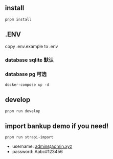 ## install

```shell
pnpm install
```

## .ENV
copy .env.example to .env


### database sqlite 默认

### database pg 可选
```shell
docker-compose up -d
```


## develop
```shell
pnpm run develop
```


## import bankup demo if you need!

```shell
pnpm run strapi-import
```
+ username: admin@admin.xyz
+ password: Aabc#123456